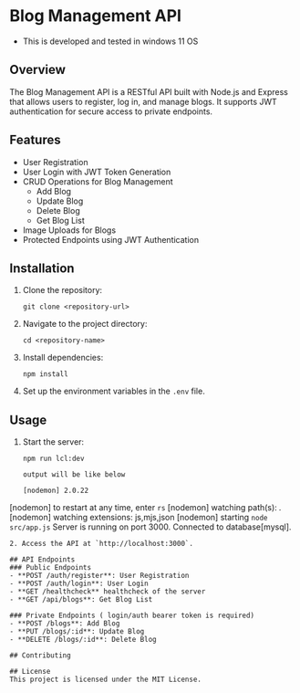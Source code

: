 # Blog Management API
- This is developed and tested in windows 11 OS

## Overview
The Blog Management API is a RESTful API built with Node.js and Express that allows users to register, log in, and manage blogs. It supports JWT authentication for secure access to private endpoints.

## Features
- User Registration
- User Login with JWT Token Generation
- CRUD Operations for Blog Management
  - Add Blog
  - Update Blog
  - Delete Blog
  - Get Blog List
- Image Uploads for Blogs
- Protected Endpoints using JWT Authentication



## Installation
1. Clone the repository:
   ```
   git clone <repository-url>
   ```
2. Navigate to the project directory:
   ```
   cd <repository-name>
   ```
3. Install dependencies:
   ```
   npm install
   ```
4. Set up the environment variables in the `.env` file.

## Usage
1. Start the server:
   ```
   npm run lcl:dev

   output will be like below

   [nodemon] 2.0.22
[nodemon] to restart at any time, enter `rs`
[nodemon] watching path(s): *.*
[nodemon] watching extensions: js,mjs,json
[nodemon] starting `node src/app.js`
Server is running on port 3000.
Connected to database[mysql].
   ```
2. Access the API at `http://localhost:3000`.

## API Endpoints
### Public Endpoints
- **POST /auth/register**: User Registration
- **POST /auth/login**: User Login
- **GET /healthcheck** healthcheck of the server
- **GET /api/blogs**: Get Blog List

### Private Endpoints ( login/auth bearer token is required)
- **POST /blogs**: Add Blog
- **PUT /blogs/:id**: Update Blog
- **DELETE /blogs/:id**: Delete Blog

## Contributing

## License
This project is licensed under the MIT License.